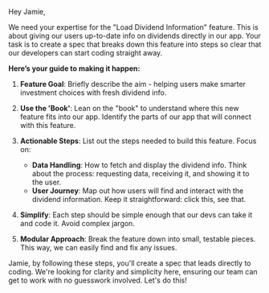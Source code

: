 Hey Jamie,

We need your expertise for the "Load Dividend Information" feature. This is about giving our users up-to-date info on dividends directly in our app. Your task is to create a spec that breaks down this feature into steps so clear that our developers can start coding straight away.

**Here’s your guide to making it happen:**

1. **Feature Goal**: Briefly describe the aim - helping users make smarter investment choices with fresh dividend info.

2. **Use the 'Book'**: Lean on the "book" to understand where this new feature fits into our app. Identify the parts of our app that will connect with this feature.

3. **Actionable Steps**: List out the steps needed to build this feature. Focus on:
   - **Data Handling**: How to fetch and display the dividend info. Think about the process: requesting data, receiving it, and showing it to the user.
   - **User Journey**: Map out how users will find and interact with the dividend information. Keep it straightforward: click this, see that.

4. **Simplify**: Each step should be simple enough that our devs can take it and code it. Avoid complex jargon.

5. **Modular Approach**: Break the feature down into small, testable pieces. This way, we can easily find and fix any issues.

Jamie, by following these steps, you'll create a spec that leads directly to coding. We're looking for clarity and simplicity here, ensuring our team can get to work with no guesswork involved. Let's do this!